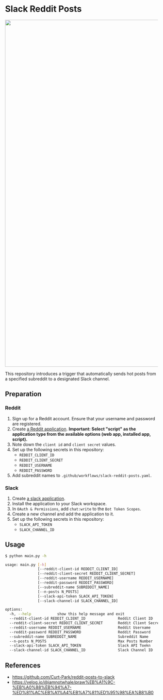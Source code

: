 # Slack Reddit Posts

<img width="1143" src="https://github.com/Curt-Park/reddit-posts-to-slack/assets/14961526/14315a30-3285-433c-9a2a-5f4387e5814b">

This repository introduces a trigger that automatically sends hot posts from a specified subreddit to a designated Slack channel.

## Preparation

### Reddit

1. Sign up for a Reddit account. Ensure that your username and password are registered.
2. Create [a Reddit application](https://www.reddit.com/prefs/apps). **Important: Select "script" as the application type from the available options (web app, installed app, script).**
3. Note down the `client id` and `client secret` values.
4. Set up the following secrets in this repository:
    - `REDDIT_CLIENT_ID`
    - `REDDIT_CLIENT_SECRET`
    - `REDDIT_USERNAME`
    - `REDDIT_PASSWORD`
5. Add subreddit names to `.github/workflows/slack-reddit-posts.yaml`.

### Slack

1. Create [a slack application](https://api.slack.com/apps).
2. Install the application to your Slack workspace.
3. In `OAuth & Permissions`, add `chat:write` to the `Bot Token Scopes`.
4. Create a new channel and add the application to it.
5. Set up the following secrets in this repository:
    - `SLACK_API_TOKEN`
    - `SLACK_CHANNEL_ID`

## Usage

```bash
$ python main.py -h

usage: main.py [-h]
               [--reddit-client-id REDDIT_CLIENT_ID]
               [--reddit-client-secret REDDIT_CLIENT_SECRET] 
               [--reddit-username REDDIT_USERNAME]
               [--reddit-password REDDIT_PASSWORD]
               [--subreddit-name SUBREDDIT_NAME]
               [--n-posts N_POSTS]
               [--slack-api-token SLACK_API_TOKEN]
               [--slack-channel-id SLACK_CHANNEL_ID]

options:
  -h, --help            show this help message and exit
  --reddit-client-id REDDIT_CLIENT_ID               Reddit Client ID
  --reddit-client-secret REDDIT_CLIENT_SECRET       Reddit Client Secret
  --reddit-username REDDIT_USERNAME                 Reddit Username
  --reddit-password REDDIT_PASSWORD                 Reddit Password
  --subreddit-name SUBREDDIT_NAME                   Subreddit Name
  --n-posts N_POSTS                                 Max Posts Number
  --slack-api-token SLACK_API_TOKEN                 Slack API Toekn
  --slack-channel-id SLACK_CHANNEL_ID               Slack Channel ID
```

## References

- https://github.com/Curt-Park/reddit-posts-to-slack
- https://velog.io/@iamnotwhale/praw%EB%A1%9C-%EB%A0%88%EB%94%A7-%ED%81%AC%EB%A1%A4%EB%A7%81%ED%95%98%EA%B8%B0
